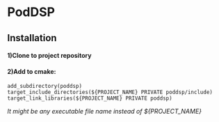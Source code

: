 # PodDSP
## Installation
#### 1)Clone to project repository

#### 2)Add to cmake:

   `add_subdirectory(poddsp)`  
   `target_include_directories(${PROJECT_NAME} PRIVATE poddsp/include)`  
   `target_link_libraries(${PROJECT_NAME} PRIVATE poddsp)`  
   
   _It might be any executable file name instead of ${PROJECT_NAME}_
